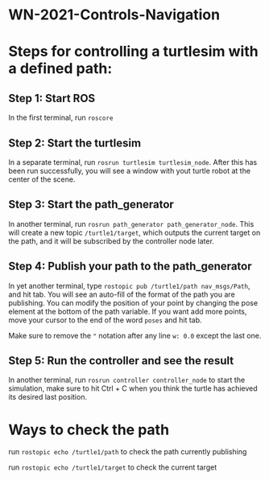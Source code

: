 # WN-2021-Controls-Navigation

# Steps for controlling a turtlesim with a defined path:

## Step 1: Start ROS
In the first terminal, run `roscore`

## Step 2: Start the turtlesim
In a separate terminal, run `rosrun turtlesim turtlesim_node`. After this has been run successfully, you will see a window with yout turtle robot at the center of the scene.

## Step 3: Start the path_generator
In another terminal, run `rosrun path_generator path_generator_node`. This will create a new topic `/turtle1/target`, which outputs the current target on the path, and it will be subscribed by the controller node later.

## Step 4: Publish your path to the path_generator
In yet another terminal, type `rostopic pub /turtle1/path nav_msgs/Path`, and hit tab. You will see an auto-fill of the format of the path you are publishing. You can modify the position of your point by changing the pose element at the bottom of the path variable. If you want add more points, move your cursor to the end of the word `poses` and hit tab. 

Make sure to remove the `"` notation after any line `w: 0.0` except the last one.

## Step 5: Run the controller and see the result
In another terminal, run `rosrun controller controller_node` to start the simulation, make sure to hit Ctrl + C when you think the turtle has achieved its desired last position. 

# Ways to check the path

run `rostopic echo /turtle1/path` to check the path currently publishing

run `rostopic echo /turtle1/target` to check the current target
